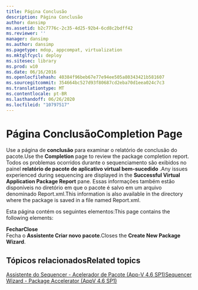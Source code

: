 ```yaml
---
title: Página Conclusão
description: Página Conclusão
author: dansimp
ms.assetid: b2c7776c-2c35-4d25-92b4-6cd8c2bdff42
ms.reviewer: ''
manager: dansimp
ms.author: dansimp
ms.pagetype: mdop, appcompat, virtualization
ms.mktglfcycl: deploy
ms.sitesec: library
ms.prod: w10
ms.date: 06/16/2016
ms.openlocfilehash: 40384f96beb67e77e94ee505a80343421b581607
ms.sourcegitcommit: 354664bc527d93f80687cd2eba70d1eea024c7c3
ms.translationtype: MT
ms.contentlocale: pt-BR
ms.lasthandoff: 06/26/2020
ms.locfileid: "10797517"
---
```

# <span data-ttu-id="4f70c-103">Página Conclusão</span><span class="sxs-lookup"><span data-stu-id="4f70c-103">Completion Page</span></span>


<span data-ttu-id="4f70c-104">Use a página de **conclusão** para examinar o relatório de conclusão do pacote.</span><span class="sxs-lookup"><span data-stu-id="4f70c-104">Use the **Completion** page to review the package completion report.</span></span> <span data-ttu-id="4f70c-105">Todos os problemas ocorridos durante o sequenciamento são exibidos no painel **relatório de pacote de aplicativo virtual bem-sucedido** .</span><span class="sxs-lookup"><span data-stu-id="4f70c-105">Any issues experienced during sequencing are displayed in the **Successful Virtual Application Package Report** pane.</span></span> <span data-ttu-id="4f70c-106">Essas informações também estão disponíveis no diretório em que o pacote é salvo em um arquivo denominado Report.xml.</span><span class="sxs-lookup"><span data-stu-id="4f70c-106">This information is also available in the directory where the package is saved in a file named Report.xml.</span></span>

<span data-ttu-id="4f70c-107">Esta página contém os seguintes elementos:</span><span class="sxs-lookup"><span data-stu-id="4f70c-107">This page contains the following elements:</span></span>

<a href="" id="close"></a>**<span data-ttu-id="4f70c-108">Fechar</span><span class="sxs-lookup"><span data-stu-id="4f70c-108">Close</span></span>**  
<span data-ttu-id="4f70c-109">Fecha o **Assistente Criar novo pacote**.</span><span class="sxs-lookup"><span data-stu-id="4f70c-109">Closes the **Create New Package Wizard**.</span></span>

## <span data-ttu-id="4f70c-110">Tópicos relacionados</span><span class="sxs-lookup"><span data-stu-id="4f70c-110">Related topics</span></span>


[<span data-ttu-id="4f70c-111">Assistente do Sequencer - Acelerador de Pacote (App-V 4.6 SP1)</span><span class="sxs-lookup"><span data-stu-id="4f70c-111">Sequencer Wizard - Package Accelerator (AppV 4.6 SP1)</span></span>](sequencer-wizard---package-accelerator--appv-46-sp1-.md)

 

 





